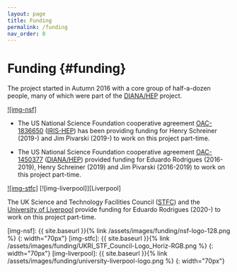 ```yaml
---
layout: page
title: Funding
permalink: /funding
nav_order: 8
---
```



Funding {#funding}
=======

The project started in Autumn 2016 with a core group of half-a-dozen people,
many of which were part of the [DIANA/HEP][] project.

[![img-nsf]][NSF]

- The US National Science Foundation cooperative agreement [OAC-1836650][] ([IRIS-HEP][])
has been providing funding for Henry Schreiner (2019-) and Jim Pivarski (2019-)
to work on this project part-time.

- The US National Science Foundation cooperative agreement [OAC-1450377][] ([DIANA/HEP][])
provided funding for Eduardo Rodrigues (2016-2019), Henry Schreiner (2019)
and Jim Pivarski (2016-2019) to work on this project part-time.

[![img-stfc]][STFC]  [![img-liverpool]][Liverpool]

The UK Science and Technology Facilities Council ([STFC][]) and the
[University of Liverpool][] provide funding for Eduardo Rodrigues (2020-)
to work on this project part-time.


[DIANA/HEP]: https://diana-hep.org/
[IRIS-HEP]: https://iris-hep.org/
[NSF]: https://nsf.gov/
[STFC]: stfc.ukri.org/
[University of Liverpool]: https://www.liverpool.ac.uk/
[OAC-1450377]: https://nsf.gov/awardsearch/showAward?AWD_ID=1450377
[OAC-1836650]: https://nsf.gov/awardsearch/showAward?AWD_ID=1836650
[img-nsf]: {{ site.baseurl }}{% link /assets/images/funding/nsf-logo-128.png %}
{: width="70px"}
[img-stfc]: {{ site.baseurl }}{% link /assets/images/funding/UKRI_STF_Council-Logo_Horiz-RGB.png %}
{: width="70px"}
[img-liverpool]: {{ site.baseurl }}{% link /assets/images/funding/university-liverpool-logo.png %}
{: width="70px"}
